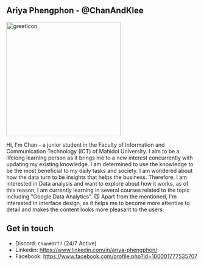 ## Ariya Phengphon - @ChanAndKlee

<img width=300 alt="greetIcon" src="https://upload-os-bbs.hoyolab.com/upload/2021/06/06/86962433/56ee4bb69295d31592cfaae4a8bc3937_5361778018689472200.png" />

Hi, I'm Chan - a junior student in the Faculty of Information and Communication Technology (ICT) of Mahidol University. I aim to be a lifelong learning person as it brings me to a new interest concurrently with updating my existing knowledge. I am determined to use the knowledge to be the most beneficial to my daily tasks and society. I am wondered about how the data turn to be insights that helps the business. Therefore, I am interested in Data analysis and want to explore about how it works, as of this reason, I am currently learning in several courses related to the topic including "Google Data Analytics". 😼 Apart from the mentioned, I'm interested in interface design, as it helps me to become more attentive to detail and makes the content looks more pleasant to the users.

## Get in touch
- Discord: ```Chan#0777``` (24/7 Active)
- Linkedin: https://www.linkedin.com/in/ariya-phengphon/
- Facebook: https://www.facebook.com/profile.php?id=100001777535707
